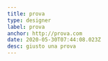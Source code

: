 ```yaml
---
title: prova
type: designer
label: prova
anchor: http://prova.com
date: 2020-05-30T07:44:08.023Z
desc: giusto una prova
---
```

